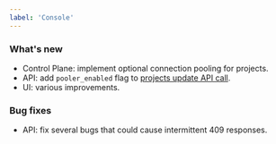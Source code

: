 ```yaml
---
label: 'Console'
---
```


### What's new

- Control Plane: implement optional connection pooling for projects.
- API: add `pooler_enabled` flag to [projects update API call](https://console.neon.tech/api-docs#operations-Project-updateProject).
- UI: various improvements.

### Bug fixes

- API: fix several bugs that could cause intermittent 409 responses.
